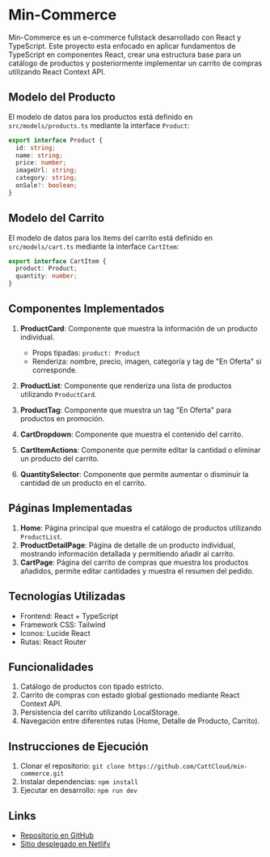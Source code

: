 # Min-Commerce

Min-Commerce es un e-commerce fullstack desarrollado con React y TypeScript. Este proyecto esta enfocado en aplicar fundamentos de TypeScript en componentes React, crear una estructura base para un catálogo de productos y posteriormente implementar un carrito de compras utilizando React Context API.

## Modelo del Producto

El modelo de datos para los productos está definido en `src/models/products.ts` mediante la interface `Product`:

```typescript
export interface Product {
  id: string;
  name: string;
  price: number;
  imageUrl: string;
  category: string;
  onSale?: boolean;
}
```

## Modelo del Carrito

El modelo de datos para los items del carrito está definido en `src/models/cart.ts` mediante la interface `CartItem`:

```typescript
export interface CartItem {
  product: Product;
  quantity: number;
}
```

## Componentes Implementados

1. **ProductCard**: Componente que muestra la información de un producto individual.
   - Props tipadas: `product: Product`
   - Renderiza: nombre, precio, imagen, categoría y tag de "En Oferta" si corresponde.

2. **ProductList**: Componente que renderiza una lista de productos utilizando `ProductCard`.

3. **ProductTag**: Componente que muestra un tag "En Oferta" para productos en promoción.

4. **CartDropdown**: Componente que muestra el contenido del carrito.

5. **CartItemActions**: Componente que permite editar la cantidad o eliminar un producto del carrito.

6. **QuantitySelector**: Componente que permite aumentar o disminuir la cantidad de un producto en el carrito.

## Páginas Implementadas

1. **Home**: Página principal que muestra el catálogo de productos utilizando `ProductList`.
2. **ProductDetailPage**: Página de detalle de un producto individual, mostrando información detallada y permitiendo añadir al carrito.
3. **CartPage**: Página del carrito de compras que muestra los productos añadidos, permite editar cantidades y muestra el resumen del pedido.

## Tecnologías Utilizadas

- Frontend: React + TypeScript
- Framework CSS: Tailwind
- Iconos: Lucide React
- Rutas: React Router

## Funcionalidades

1. Catálogo de productos con tipado estricto.
2. Carrito de compras con estado global gestionado mediante React Context API.
3. Persistencia del carrito utilizando LocalStorage.
4. Navegación entre diferentes rutas (Home, Detalle de Producto, Carrito).

## Instrucciones de Ejecución

1. Clonar el repositorio: `git clone https://github.com/CattCloud/min-commerce.git`
2. Instalar dependencias: `npm install`
3. Ejecutar en desarrollo: `npm run dev`

## Links

- [Repositorio en GitHub](https://github.com/CattCloud/min-commerce)
- [Sitio desplegado en Netlify](https://min-commerce.netlify.app/)
